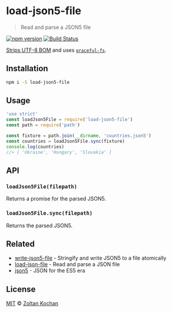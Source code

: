 # load-json5-file

> Read and parse a JSON5 file

<!--@shields('npm', 'travis')-->
[![npm version](https://img.shields.io/npm/v/load-json5-file.svg)](https://www.npmjs.com/package/load-json5-file) [![Build Status](https://img.shields.io/travis/zkochan/load-json5-file/master.svg)](https://travis-ci.org/zkochan/load-json5-file)
<!--/@-->

[Strips UTF-8 BOM](https://github.com/sindresorhus/strip-bom) and uses [`graceful-fs`](https://github.com/isaacs/node-graceful-fs).

## Installation

```sh
npm i -S load-json5-file
```

## Usage

<!--@example('./example/index.js')-->
```js
'use strict'
const loadJson5File = require('load-json5-file')
const path = require('path')

const fixture = path.join(__dirname, 'countries.json5')
const countries = loadJson5File.sync(fixture)
console.log(countries)
//> [ 'Ukraine', 'Hungary', 'Slovakia' ]
```
<!--/@-->

## API

### `loadJson5File(filepath)`

Returns a promise for the parsed JSON5.

### `loadJson5File.sync(filepath)`

Returns the parsed JSON5.

## Related

- [write-json5-file](https://github.com/zkochan/write-json5-file) - Stringify and write JSON5 to a file atomically
- [load-json-file](https://github.com/sindresorhus/load-json-file) - Read and parse a JSON file
- [json5](https://github.com/json5/json5) - JSON for the ES5 era

## License

[MIT](./LICENSE) © [Zoltan Kochan](https://www.kochan.io)
